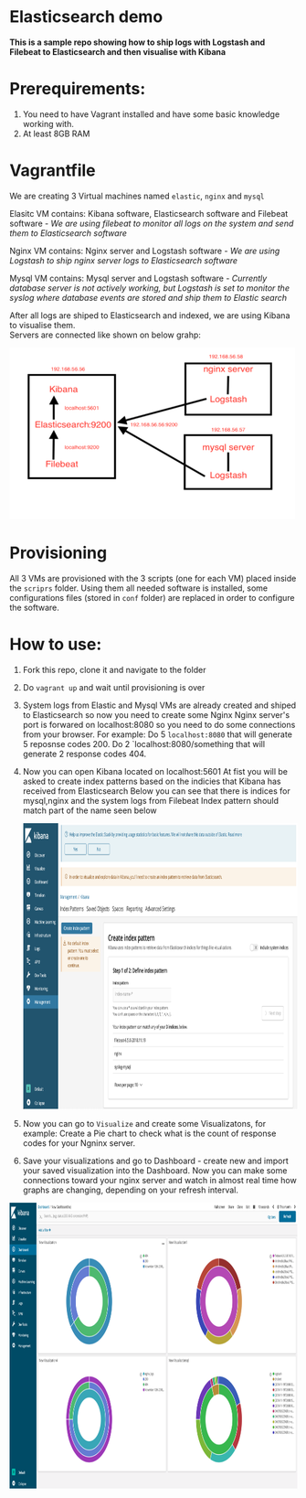 # Elasticsearch demo

**This is a sample repo showing how to ship logs with Logstash and Filebeat to Elasticsearch and then visualise with Kibana**

# Prerequirements: 
1. You need to have Vagrant installed and have some basic knowledge working with.
2. At least 8GB RAM

# Vagrantfile
We are creating 3 Virtual machines named `elastic`, `nginx` and `mysql`

Elasitc VM contains: Kibana software, Elasticsearch software and Filebeat software - *We are using filebeat to monitor all logs on the system and send them to Elasticsearch software*


Nginx VM contains: Nginx server and Logstash software - *We are using Logstash to ship nginx server logs to Elasticsearch software*


Mysql VM contains: Mysql server and Logstash software - *Currently database server is not actively working, but Logstash is set to monitor the syslog where database events are stored and ship them to Elastic search*

After all logs are shiped to Elasticsearch and indexed, we are using Kibana to visualise them.    
Servers are connected like shown on below grahp:

<img src="screenshots/graph.png" width="500" height="300" />

# Provisioning
All 3 VMs are provisioned with the 3 scripts (one for each VM) placed inside the `scriprs` folder.
Using them all needed software is installed, some configurations files (stored in `conf` folder) are replaced in order to configure the software.

# How to use:
1. Fork this repo, clone it and navigate to the folder
2. Do `vagrant up` and wait until provisioning is over
3. System logs from Elastic and Mysql VMs are already created and shiped to Elasticsearch so now you need to create some Nginx
   Nginx server's port is forwared on localhost:8080 so you need to do some connections from your browser.
   For example:
   Do 5 `localhost:8080` that will generate 5 reposnse codes 200.
   Do 2 `localhost:8080/something that will generate 2 response codes 404.
4. Now you can open Kibana located on localhost:5601
   At fist you will be asked to create index patterns based on the indicies that Kibana has received from Elasticsearch
   Below you can see that there is indices for mysql,nginx and the system logs from Filebeat
   Index pattern should match part of the name seen below
   
   <img src="screenshots/index.png" width="1000" height="500" />
   
5. Now you can go to `Visualize` and create some Visualizatons, for example:
   Create a Pie chart to check what is the count of response codes for your Ngninx server.

6. Save your visualizations and go to Dashboard - create new and import your saved visualization into the Dashboard.
   Now you can make some connections toward your nginx server and watch in almost real time how graphs are changing, depending on your refresh interval.
   
<img src="screenshots/kibana.png" width="1000" height="500" />   
   
   
